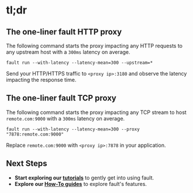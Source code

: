 # tl;dr

## The one-liner <span class="f">fault</span> HTTP proxy

The following command starts the proxy impacting any HTTP requests to any
upstream host with a `300ms` latency on average.

```console
fault run --with-latency --latency-mean=300 --upstream=* 
```

Send your HTTP/HTTPS traffic to `<proxy ip>:3180` and observe the latency
impacting the response time.

## The one-liner <span class="f">fault</span> TCP proxy

The following command starts the proxy impacting any TCP stream to host
`remote.com:9000` with a `300ms` latency on average.

```console
fault run --with-latency --latency-mean=300 --proxy "7878:remote.com:9000"
```

Replace `remote.com:9000` with `<proxy ip>:7878` in your application.

## Next Steps

* **Start exploring our [tutorials](getting-started.md)** to gently get into using <span class="f">fault</span>.
* **Explore our [How-To guides](../how-to/proxy/faults/configure-latency.md)** to explore <span class="f">fault</span>'s features.
